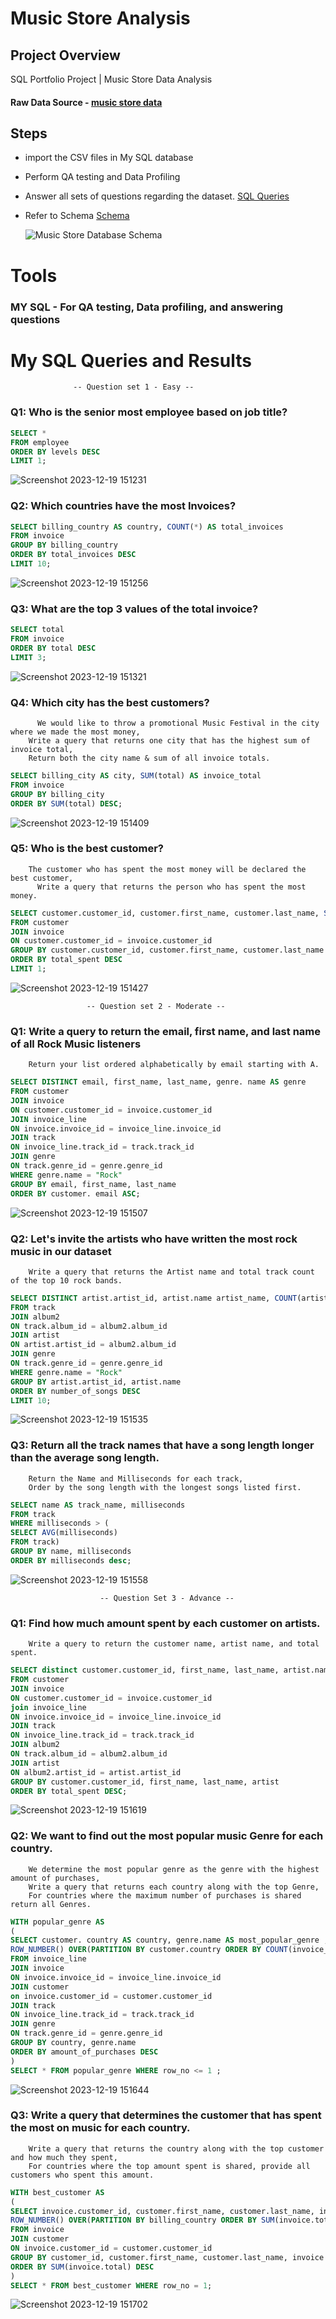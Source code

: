 # Music Store Analysis

## Project Overview

SQL Portfolio Project | Music Store Data Analysis

#### Raw Data Source - [music store data](https://github.com/SushantKG/Music-Store-Data-Analysis/tree/main/music%20store%20data)

## Steps

- import the CSV files in My SQL database
- Perform QA testing and Data Profiling
- Answer all sets of questions regarding the dataset. [SQL Queries](https://github.com/SushantKG/Music-Store-Data-Analysis/blob/main/SQL%20queries.sql)
- Refer to Schema [Schema](https://github.com/SushantKG/Music-Store-Data-Analysis/assets/152982735/8a89c7f9-a44c-492c-bd89-cf83f21cc438)
 
  ![Music Store Database Schema](https://github.com/SushantKG/Music-Store-Data-Analysis/assets/152982735/a060f76e-a65b-499d-a75c-c1a6217992ab)

# Tools

### MY SQL - For QA testing, Data profiling, and answering questions

# My SQL Queries and Results

                  -- Question set 1 - Easy --
			
### Q1: Who is the senior most employee based on job title?
```SQL
SELECT *
FROM employee
ORDER BY levels DESC
LIMIT 1;
```
![Screenshot 2023-12-19 151231](https://github.com/SushantKG/Music-Store-Data-Analysis/assets/152982735/8ed340a1-e7ef-4829-9778-0abdc06108e2)

### Q2: Which countries have the most Invoices?
```SQL
SELECT billing_country AS country, COUNT(*) AS total_invoices
FROM invoice
GROUP BY billing_country
ORDER BY total_invoices DESC
LIMIT 10;
```
![Screenshot 2023-12-19 151256](https://github.com/SushantKG/Music-Store-Data-Analysis/assets/152982735/2ee0589a-7fef-4ea2-a3c2-86ad3983f71b)

### Q3: What are the top 3 values of the total invoice?
```SQL
SELECT total
FROM invoice
ORDER BY total DESC
LIMIT 3;
```
![Screenshot 2023-12-19 151321](https://github.com/SushantKG/Music-Store-Data-Analysis/assets/152982735/9b191905-6ef6-4d60-8fd7-3e09f99c01c8)

### Q4: Which city has the best customers?
	      We would like to throw a promotional Music Festival in the city where we made the most money,
        Write a query that returns one city that has the highest sum of invoice total,
        Return both the city name & sum of all invoice totals. 
```SQL
SELECT billing_city AS city, SUM(total) AS invoice_total
FROM invoice
GROUP BY billing_city
ORDER BY SUM(total) DESC;
```
![Screenshot 2023-12-19 151409](https://github.com/SushantKG/Music-Store-Data-Analysis/assets/152982735/f90cdb47-b856-4859-8322-0ac7aed7bfa8)


### Q5: Who is the best customer?
        The customer who has spent the most money will be declared the best customer,
	      Write a query that returns the person who has spent the most money.
```SQL
SELECT customer.customer_id, customer.first_name, customer.last_name, SUM(invoice.total) AS total_spent
FROM customer
JOIN invoice
ON customer.customer_id = invoice.customer_id
GROUP BY customer.customer_id, customer.first_name, customer.last_name
ORDER BY total_spent DESC
LIMIT 1;
```
![Screenshot 2023-12-19 151427](https://github.com/SushantKG/Music-Store-Data-Analysis/assets/152982735/8b66cf1d-6d52-4c3b-bc93-dd77019a9610)

                     -- Question set 2 - Moderate -- 

### Q1: Write a query to return the email, first name, and last name of all Rock Music listeners
        Return your list ordered alphabetically by email starting with A.
```SQL 	
SELECT DISTINCT email, first_name, last_name, genre. name AS genre
FROM customer
JOIN invoice
ON customer.customer_id = invoice.customer_id
JOIN invoice_line
ON invoice.invoice_id = invoice_line.invoice_id
JOIN track 
ON invoice_line.track_id = track.track_id
JOIN genre
ON track.genre_id = genre.genre_id
WHERE genre.name = "Rock"
GROUP BY email, first_name, last_name
ORDER BY customer. email ASC;
```
![Screenshot 2023-12-19 151507](https://github.com/SushantKG/Music-Store-Data-Analysis/assets/152982735/f8e46f72-592f-4f84-9bfc-4521f5229273)


### Q2: Let's invite the artists who have written the most rock music in our dataset
        Write a query that returns the Artist name and total track count of the top 10 rock bands.
```SQL
SELECT DISTINCT artist.artist_id, artist.name artist_name, COUNT(artist.artist_id) AS number_of_songs
FROM track
JOIN album2
ON track.album_id = album2.album_id
JOIN artist
ON artist.artist_id = album2.album_id
JOIN genre
ON track.genre_id = genre.genre_id
WHERE genre.name = "Rock"
GROUP BY artist.artist_id, artist.name
ORDER BY number_of_songs DESC
LIMIT 10;
```
![Screenshot 2023-12-19 151535](https://github.com/SushantKG/Music-Store-Data-Analysis/assets/152982735/c354f4ae-7c06-4de4-a464-9219ed438e6a)

### Q3: Return all the track names that have a song length longer than the average song length.
        Return the Name and Milliseconds for each track,
        Order by the song length with the longest songs listed first.
```SQL       
SELECT name AS track_name, milliseconds
FROM track
WHERE milliseconds > (
SELECT AVG(milliseconds)
FROM track)
GROUP BY name, milliseconds
ORDER BY milliseconds desc;
```
![Screenshot 2023-12-19 151558](https://github.com/SushantKG/Music-Store-Data-Analysis/assets/152982735/818c55a8-16b1-4b3f-885a-264764ea851b)

                        -- Question Set 3 - Advance --

### Q1: Find how much amount spent by each customer on artists.
        Write a query to return the customer name, artist name, and total spent.
```SQL
SELECT distinct customer.customer_id, first_name, last_name, artist.name AS artist, SUM(invoice_line.unit_price * invoice_line.quantity) AS total_spent
FROM customer
JOIN invoice
ON customer.customer_id = invoice.customer_id
join invoice_line
ON invoice.invoice_id = invoice_line.invoice_id
JOIN track
ON invoice_line.track_id = track.track_id
JOIN album2
ON track.album_id = album2.album_id
JOIN artist 
ON album2.artist_id = artist.artist_id
GROUP BY customer.customer_id, first_name, last_name, artist
ORDER BY total_spent DESC;
```
![Screenshot 2023-12-19 151619](https://github.com/SushantKG/Music-Store-Data-Analysis/assets/152982735/2f279049-9102-4067-9466-65f7af89ddfe)

### Q2: We want to find out the most popular music Genre for each country.
        We determine the most popular genre as the genre with the highest amount of purchases,
        Write a query that returns each country along with the top Genre,
        For countries where the maximum number of purchases is shared return all Genres.
```SQL
WITH popular_genre AS
(
SELECT customer. country AS country, genre.name AS most_popular_genre , COUNT(invoice_line.quantity) AS amount_of_purchases,
ROW_NUMBER() OVER(PARTITION BY customer.country ORDER BY COUNT(invoice_line.quantity) DESC) AS row_no
FROM invoice_line
JOIN invoice
ON invoice.invoice_id = invoice_line.invoice_id
JOIN customer
on invoice.customer_id = customer.customer_id
JOIN track
ON invoice_line.track_id = track.track_id
JOIN genre
ON track.genre_id = genre.genre_id
GROUP BY country, genre.name
ORDER BY amount_of_purchases DESC
)
SELECT * FROM popular_genre WHERE row_no <= 1 ;
```
![Screenshot 2023-12-19 151644](https://github.com/SushantKG/Music-Store-Data-Analysis/assets/152982735/6b9b77b8-083f-4849-ab76-9e30a86f5abc)



### Q3: Write a query that determines the customer that has spent the most on music for each country.
        Write a query that returns the country along with the top customer and how much they spent,
        For countries where the top amount spent is shared, provide all customers who spent this amount.
```SQL
WITH best_customer AS
(
SELECT invoice.customer_id, customer.first_name, customer.last_name, invoice.billing_country AS country, SUM(invoice.total) AS total_spent,
ROW_NUMBER() OVER(PARTITION BY billing_country ORDER BY SUM(invoice.total) DESC) AS row_no
FROM invoice
JOIN customer
ON invoice.customer_id = customer.customer_id
GROUP BY customer_id, customer.first_name, customer.last_name, invoice.billing_country, invoice.total
ORDER BY SUM(invoice.total) DESC
)
SELECT * FROM best_customer WHERE row_no = 1;
```
![Screenshot 2023-12-19 151702](https://github.com/SushantKG/Music-Store-Data-Analysis/assets/152982735/3c67e49e-0cfa-479c-a77d-e9f886901e7d)






